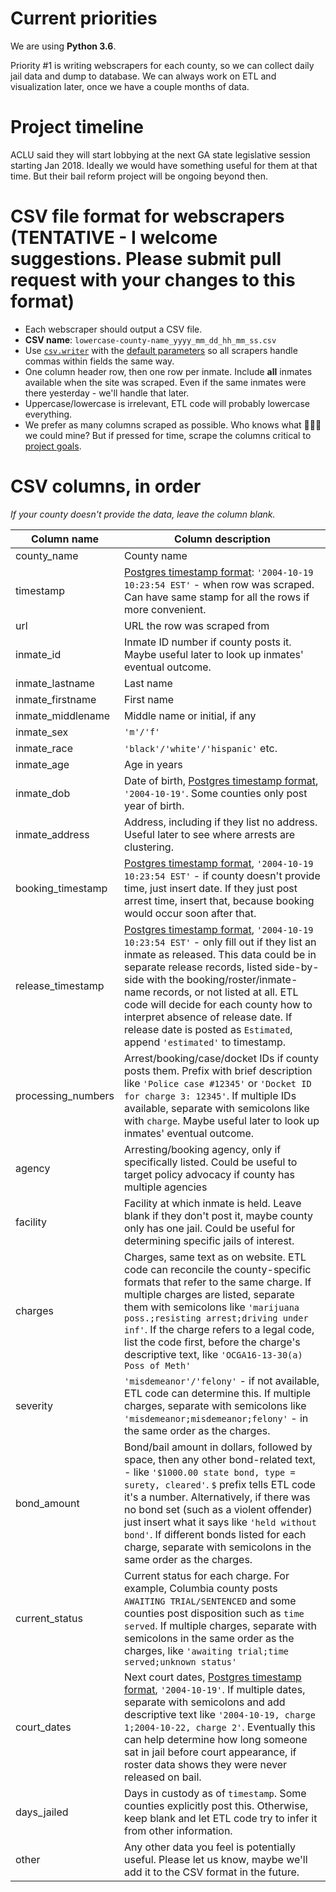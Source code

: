 # Current priorities

We are using **Python 3.6**.  

Priority #1 is writing webscrapers for each county, so we can collect daily jail data and dump to database.
We can always work on ETL and visualization later, once we have a couple months of data.

# Project timeline

ACLU said they will start lobbying at the next GA state legislative session starting Jan 2018. Ideally we would have something useful for them at that time.
But their bail reform project will be ongoing beyond then.

# CSV file format for webscrapers **(TENTATIVE - I welcome suggestions. Please submit pull request with your changes to this format)**

* Each webscraper should output a CSV file.
* **CSV name**: ```lowercase-county-name_yyyy_mm_dd_hh_mm_ss.csv```
* Use [```csv.writer```](https://docs.python.org/3/library/csv.html#csv.writer) with the [default parameters](https://docs.python.org/3/library/csv.html#csv-fmt-params) so all scrapers handle commas within fields the same way.
* One column header row, then one row per inmate. Include **all** inmates available when the site was scraped. Even if the same inmates were there yesterday - we'll handle that later.
* Uppercase/lowercase is irrelevant, ETL code will probably lowercase everything.
* We prefer as many columns scraped as possible. Who knows what :gem::gem::gem: we could mine? But if pressed for time, scrape the columns critical to [project goals](https://github.com/lahoffm/aclu-bail-reform/raw/master/docs/ACLU-Bail-Reform-One-pager.pdf).

# CSV columns, in order
*If your county doesn't provide the data, leave the column blank.*  

Column name | Column description
------------ | -------------
county_name | County name
timestamp | [Postgres timestamp format](https://www.postgresql.org/docs/9.1/static/datatype-datetime.html): ```'2004-10-19 10:23:54 EST'``` - when row was scraped. Can have same stamp for all the rows if more convenient.
url | URL the row was scraped from
inmate_id | Inmate ID number if county posts it. Maybe useful later to look up inmates' eventual outcome.
inmate_lastname | Last name
inmate_firstname | First name
inmate_middlename | Middle name or initial, if any
inmate_sex	| ```'m'/'f'```
inmate_race	| ```'black'/'white'/'hispanic'``` etc.
inmate_age | Age in years
inmate_dob	| Date of birth, [Postgres timestamp format](https://www.postgresql.org/docs/9.1/static/datatype-datetime.html), ```'2004-10-19'```. Some counties only post year of birth.
inmate_address | Address, including if they list no address. Useful later to see where arrests are clustering.
booking_timestamp | [Postgres timestamp format](https://www.postgresql.org/docs/9.1/static/datatype-datetime.html), ```'2004-10-19 10:23:54 EST'``` - if county doesn't provide time, just insert date. If they just post arrest time, insert that, because booking would occur soon after that.
release_timestamp | [Postgres timestamp format](https://www.postgresql.org/docs/9.1/static/datatype-datetime.html), ```'2004-10-19 10:23:54 EST'``` - only fill out if they list an inmate as released. This data could be in separate release records, listed side-by-side with the booking/roster/inmate-name records, or not listed at all. ETL code will decide for each county how to interpret absence of release date. If release date is posted as ```Estimated```, append ```'estimated'``` to timestamp.
processing_numbers | Arrest/booking/case/docket IDs if county posts them. Prefix with brief description like ```'Police case #12345'``` or ```'Docket ID for charge 3: 12345'```. If multiple IDs available, separate with semicolons like with ```charge```. Maybe useful later to look up inmates' eventual outcome.
agency | Arresting/booking agency, only if specifically listed. Could be useful to target policy advocacy if county has multiple agencies
facility | Facility at which inmate is held. Leave blank if they don't post it, maybe county only has one jail. Could be useful for determining specific jails of interest.
charges	| Charges, same text as on website. ETL code can reconcile the county-specific formats that refer to the same charge. If multiple charges are listed, separate them with semicolons like ```'marijuana poss.;resisting arrest;driving under inf'```. If the charge refers to a legal code, list the code first, before the charge's descriptive text, like ```'OCGA16-13-30(a) Poss of Meth'```
severity | ```'misdemeanor'/'felony'``` - if not available, ETL code can determine this. If multiple charges, separate with semicolons like ```'misdemeanor;misdemeanor;felony'``` - in the same order as the charges.
bond_amount | Bond/bail amount in dollars, followed by space, then any other bond-related text, - like ```'$1000.00 state bond, type = surety, cleared'```. ```$``` prefix tells ETL code it's a number. Alternatively, if there was no bond set (such as a violent offender) just insert what it says like ```'held without bond'```. If different bonds listed for each charge, separate with semicolons in the same order as the charges.
current_status | Current status for each charge. For example, Columbia county posts ```AWAITING TRIAL/SENTENCED``` and some counties post disposition such as ```time served```. If multiple charges, separate with semicolons in the same order as the charges, like ```'awaiting trial;time served;unknown status'```
court_dates | Next court dates, [Postgres timestamp format](https://www.postgresql.org/docs/9.1/static/datatype-datetime.html), ```'2004-10-19'```. If multiple dates, separate with semicolons and add descriptive text like ```'2004-10-19, charge 1;2004-10-22, charge 2'```. Eventually this can help determine how long someone sat in jail before court appearance, if roster data shows they were never released on bail.
days_jailed | Days in custody as of ```timestamp```. Some counties explicitly post this. Otherwise, keep blank and let ETL code try to infer it from other information.
other | Any other data you feel is potentially useful. Please let us know, maybe we'll add it to the CSV format in the future.